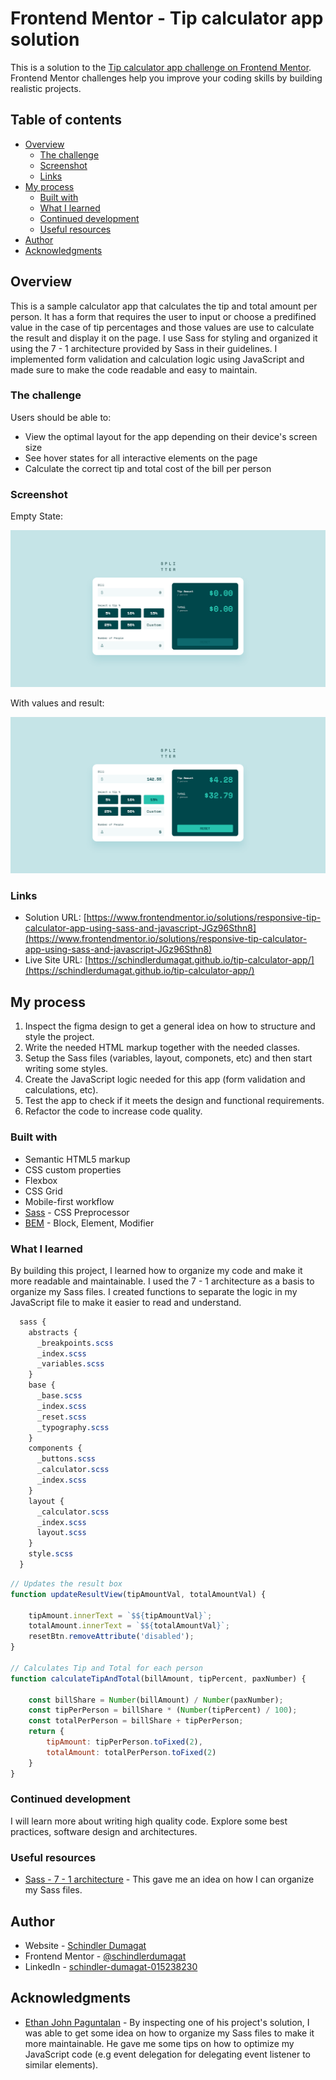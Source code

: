 # Frontend Mentor - Tip calculator app solution

This is a solution to the [Tip calculator app challenge on Frontend Mentor](https://www.frontendmentor.io/challenges/tip-calculator-app-ugJNGbJUX). Frontend Mentor challenges help you improve your coding skills by building realistic projects.

## Table of contents

- [Overview](#overview)
  - [The challenge](#the-challenge)
  - [Screenshot](#screenshot)
  - [Links](#links)
- [My process](#my-process)
  - [Built with](#built-with)
  - [What I learned](#what-i-learned)
  - [Continued development](#continued-development)
  - [Useful resources](#useful-resources)
- [Author](#author)
- [Acknowledgments](#acknowledgments)


## Overview

This is a sample calculator app that calculates the tip and total amount per person. It has a form that requires the user to input or choose a predifined value in the case of tip percentages and those values are use to calculate the result and display it on the page. I use Sass for styling and organized it using the 7 - 1 architecture provided by Sass in their guidelines. I implemented form validation and calculation logic using JavaScript and made sure to make the code readable and easy to maintain.

### The challenge

Users should be able to:

- View the optimal layout for the app depending on their device's screen size
- See hover states for all interactive elements on the page
- Calculate the correct tip and total cost of the bill per person

### Screenshot

Empty State:

![](./screenshot.png)

With values and result:

![](./screenshot-result.png)

### Links

- Solution URL: [https://www.frontendmentor.io/solutions/responsive-tip-calculator-app-using-sass-and-javascript-JGz96Sthn8](https://www.frontendmentor.io/solutions/responsive-tip-calculator-app-using-sass-and-javascript-JGz96Sthn8)
- Live Site URL: [https://schindlerdumagat.github.io/tip-calculator-app/](https://schindlerdumagat.github.io/tip-calculator-app/)

## My process

1. Inspect the figma design to get a general idea on how to structure and style the project.
2. Write the needed HTML markup together with the needed classes.
3. Setup the Sass files (variables, layout, componets, etc) and then start writing some styles.
4. Create the JavaScript logic needed for this app (form validation and calculations, etc).
5. Test the app to check if it meets the design and functional requirements.
6. Refactor the code to increase code quality.

### Built with

- Semantic HTML5 markup
- CSS custom properties
- Flexbox
- CSS Grid
- Mobile-first workflow
- [Sass](https://sass-lang.com/) - CSS Preprocessor
- [BEM](https://getbem.com/) - Block, Element, Modifier

### What I learned

By building this project, I learned how to organize my code and make it more readable and maintainable. I used the 7 - 1 architecture as a basis to organize my Sass files. I created functions to separate the logic in my JavaScript file to make it easier to read and understand.

```scss folder structure
  sass {
    abstracts {
      _breakpoints.scss
      _index.scss
      _variables.scss
    }
    base {
      _base.scss
      _index.scss
      _reset.scss
      _typography.scss
    }
    components {
      _buttons.scss
      _calculator.scss
      _index.scss
    }
    layout {
      _calculator.scss
      _index.scss
      layout.scss
    }
    style.scss
  }
```

```js
// Updates the result box
function updateResultView(tipAmountVal, totalAmountVal) {

    tipAmount.innerText = `$${tipAmountVal}`;
    totalAmount.innerText = `$${totalAmountVal}`;
    resetBtn.removeAttribute('disabled');
}

// Calculates Tip and Total for each person 
function calculateTipAndTotal(billAmount, tipPercent, paxNumber) {

    const billShare = Number(billAmount) / Number(paxNumber);
    const tipPerPerson = billShare * (Number(tipPercent) / 100);
    const totalPerPerson = billShare + tipPerPerson;
    return {
        tipAmount: tipPerPerson.toFixed(2),
        totalAmount: totalPerPerson.toFixed(2)
    }
}
```


### Continued development

I will learn more about writing high quality code. Explore some best practices, software design and architectures.

### Useful resources

- [Sass - 7 - 1 architecture](https://sass-guidelin.es/) - This gave me an idea on how I can organize my Sass files.

## Author

- Website - [Schindler Dumagat](https://schindlerdumagat.github.io/webportfolio/)
- Frontend Mentor - [@schindlerdumagat](https://www.frontendmentor.io/profile/schindlerdumagat)
- LinkedIn - [schindler-dumagat-015238230](https://www.linkedin.com/in/schindler-dumagat-015238230/)

## Acknowledgments

- [Ethan John Paguntalan](https://www.frontendmentor.io/profile/dev-ethanjohn) - By inspecting one of his project's solution, I was able to get some idea on how to organize my Sass files to make it more maintainable. He gave me some tips on how to optimize my JavaScript code (e.g event delegation for delegating event listener to similar elements).
